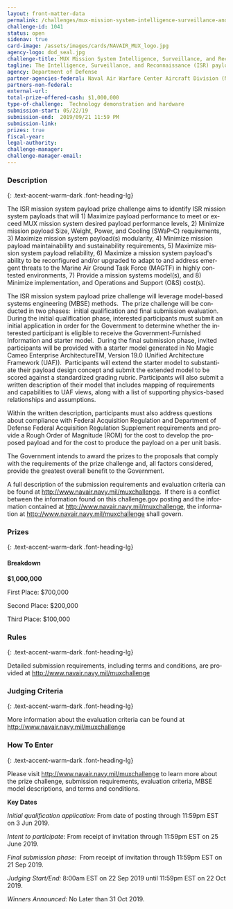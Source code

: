 ```yaml
---
layout: front-matter-data
permalink: /challenges/mux-mission-system-intelligence-surveillance-and-reconnaissance-(ISR)-payload-prize-challenge/
challenge-id: 1041
status: open
sidenav: true
card-image: /assets/images/cards/NAVAIR_MUX_logo.jpg
agency-logo: dod_seal.jpg
challenge-title: MUX Mission System Intelligence, Surveillance, and Reconnaissance (ISR) Payload Prize Challenge
tagline: The Intelligence, Surveillance, and Reconnaissance (ISR) payload prize challenge seeks to obtain information, performance capabilities, and technical data on mission system payload technologies to inform the development and acquisition strategy for the Marine Air Ground Task Force, Unmanned Aircraft System, Expeditionary (MUX) Program.
agency: Department of Defense
partner-agencies-federal: Naval Air Warfare Center Aircraft Division (NAWCAD)
partners-non-federal: 
external-url:
total-prize-offered-cash: $1,000,000
type-of-challenge:  Technology demonstration and hardware
submission-start: 05/22/19
submission-end:  2019/09/21 11:59 PM
submission-link:  
prizes: true
fiscal-year:
legal-authority:
challenge-manager:
challenge-manager-email:
---
```




<!-- Description start -->
### Description
{: .text-accent-warm-dark .font-heading-lg}


<div class="description">
<p><span lang="EN">The ISR mission system payload prize challenge aims to identify ISR mission system payloads that will 1) Maximize payload performance to meet or exceed MUX mission system desired payload performance levels, 2) Minimize mission payload Size, Weight, Power, and Cooling (SWaP-C) requirements, 3) Maximize mission system payload(s) modularity, 4) Minimize mission payload maintainability and sustainability requirements, 5) Maximize mission system payload reliability, 6) Maximize a mission system payload's ability to be reconfigured and/or upgraded to adapt to and address emergent threats to the Marine Air Ground Task Force (MAGTF) in highly contested environments, 7) Provide a mission systems model(s), and 8) Minimize implementation, and Operations and Support (O&amp;S) cost(s).</span></p>
<p><span lang="EN">The ISR mission system payload prize challenge will leverage model-based systems engineering (MBSE) methods.&nbsp; The prize challenge will be conducted in two phases:&nbsp; initial qualification and final submission evaluation.&nbsp; During the initial qualification phase, interested participants must submit an initial application in order for the Government to determine whether the interested participant is eligible to receive the Government-Furnished Information and starter model.&nbsp; During the final submission phase, invited participants will be provided with a starter model generated in No Magic Cameo Enterprise ArchitectureTM, Version 19.0 (Unified Architecture Framework (UAF)).&nbsp; Participants will extend the starter model to substantiate their payload design concept and submit the extended model to be scored against a standardized grading rubric. Participants will also submit a written description of their model that includes mapping of requirements and capabilities to UAF views, along with a list of supporting physics-based relationships and assumptions.&nbsp; </span></p>
<p><span lang="EN">Within the written description, participants must also address questions about compliance with </span><span lang="EN">Federal Acquisition Regulation and Department of Defense Federal Acquisition Regulation Supplement requirements and provide a Rough Order of Magnitude (ROM) for the cost to develop the proposed payload and for the cost to produce the payload on a per unit basis.&nbsp;</span></p>
<p><span lang="EN">The Government intends to award the prizes to the proposals that comply with the requirements of the prize challenge and, all factors considered, provide the greatest overall benefit to the Government.</span></p>
   <p><span lang="EN">A full description of the submission requirements and evaluation criteria can be found at </span><span lang="EN"><a href="http://www.navair.navy.mil/muxchallenge" target="_blank" rel="noopener">http://www.navair.navy.mil/muxchallenge</a></span><span lang="EN">.&nbsp; If there is a conflict between the information found on this challenge.gov posting and the information contained at </span><span lang="EN"><a href="http://www.navair.navy.mil/muxchallenge" target="_blank" rel="noopener">http://www.navair.navy.mil/muxchallenge</a></span><span lang="EN">, the information at </span><span lang="EN"><a href="http://www.navair.navy.mil/muxchallenge" target="_blank" rel="noopener">http://www.navair.navy.mil/muxchallenge</a></span><span lang="EN"> shall govern.</span></p>


</div> <!-- ./challenge-summary -->




<!-- Prizes start -->
### Prizes
{: .text-accent-warm-dark .font-heading-lg}


<div id="member-login-info" data-is-authenticated="false" data-login-redirect="true" data-login-url="/a/sso/login?returnUrl=https%3A%2F%2Fchallenge.gov%2Fa%2Fbuzz%2Fchallenge%2F1041%2Fideas%2Ftop"></div>

<div role="tabpanel" aria-labelledby="challenge-prizes-tab" tabindex="0" class="tab-pane" id="challenge-prizes">
<div class="jumbotron">





<div class="prize-item">
<h4 class="text-primary">Breakdown</h4>
<p class="prize"><strong>$1,000,000</strong></p>
<div class="description">
<p><span lang="EN">First Place: $700,000</span></p>
<p><span lang="EN">Second Place: $200,000</span></p>
<p><span lang="EN"> Third Place: $100,000</span></p>
</div>
</div>
</div>
</div> <!-- ./challenge-prizes -->

<!-- Rules start -->
### Rules 
{: .text-accent-warm-dark .font-heading-lg}

<div role="tabpanel" aria-labelledby="challenge-rules-tab" tabindex="0" class="tab-pane" id="challenge-rules">
<div class="jumbotron description">
 <p><span lang="EN">Detailed submission requirements, including terms and conditions, are provided at </span><span lang="EN"><a href="http://www.navair.navy.mil/muxchallenge" target="_blank" rel="noopener">http://www.navair.navy.mil/muxchallenge</a></span></p>
</div>
</div> <!-- ./challenge-rules -->

<!-- Judging start -->
### Judging Criteria
{: .text-accent-warm-dark .font-heading-lg}

<div role="tabpanel" aria-labelledby="challenge-judging-criteria-tab" tabindex="0" class="tab-pane" id="challenge-judging-criterias">
<div class="jumbotron description">

<div class="judging-criterias">

<div class="prize-item">

 <p><span lang="EN">More information about the evaluation criteria can be found at </span><span lang="EN"><a href="http://www.navair.navy.mil/muxchallenge" target="_blank" rel="noopener">http://www.navair.navy.mil/muxchallenge</a></span></p>
</div>
</div>      </div>
</div> <!-- ./challenge-rules -->

<!--  How To Enter start -->
### How To Enter
{: .text-accent-warm-dark .font-heading-lg}

<div role="tabpanel" aria-labelledby="challenge-how-to-enter-tab" tabindex="0" class="tab-pane" id="challenge-how-to-enter">
<div class="jumbotron description">
 <p><span lang="EN">Please visit </span><span lang="EN"><a href="http://www.navair.navy.mil/muxchallenge" target="_blank" rel="noopener">http://www.navair.navy.mil/muxchallenge</a></span>&nbsp;to learn more about the prize challenge, submission requirements, evaluation criteria, MBSE model descriptions, and terms and conditions.&nbsp;</p>
<p><strong>Key Dates</strong></p>
<p><em><span lang="EN">Initial qualification application: </span></em><span lang="EN">From date of posting through 11:59pm EST on 3 Jun 2019.</span></p>
<p><em><span lang="EN">Intent to participate: </span></em><span lang="EN">From receipt of invitation through 11:59pm EST on 25 June 2019.</span></p>
<p><span lang="EN"><em>Final submission phase:</em>&nbsp; </span><span lang="EN">From receipt of invitation through 11:59pm EST on 21 Sep 2019.</span></p>
<p><em><span lang="EN">Judging Start/End: </span></em><span lang="EN">8:00am EST on 22 Sep 2019 until 11:59pm EST on 22 Oct 2019.</span></p>
<p><em><span lang="EN">Winners Announced: </span></em><span lang="EN">No Later than 31 Oct 2019.</span></p>
</div>
</div> <!-- ./challenge-how-to-enter -->
